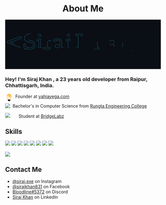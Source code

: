 ## <h1 align="center">About Me</h1>
<p align="center"><img align="center" src="https://raw.githubusercontent.com/sirajkhan831/laboratory/master/name.gif" /></p>

### Hey! I'm Siraj Khan , a 23 years old developer from Raipur, Chhattisgarh, India.
<img align="left" src="https://github.com/sirajkhan831/yahiayega.com_React_Bootstrap/blob/masterv2/public/logo.png" alt="Logo" width="25"/>&nbsp;&nbsp;Founder at [yahiayega.com](https://www.yahiayega.com/)
 
<img align="left" src="https://img.icons8.com/external-justicon-lineal-color-justicon/25/000000/external-graduation-elearning-and-education-justicon-lineal-color-justicon.png"/>&nbsp;&nbsp;Bachelor's in Computer Science from [Rungta Engineering College](https://www.rungta.ac.in/)

<img src="https://img.icons8.com/external-flatart-icons-lineal-color-flatarticons/25/000000/external-coding-seo-and-media-flatart-icons-lineal-color-flatarticons.png"/>&nbsp;&nbsp;&nbsp;&nbsp;&nbsp;&nbsp;&nbsp;Student at [BridgeLabz](https://www.rungta.ac.in/)

## Skills

<img src="https://img.icons8.com/color/64/000000/java-coffee-cup-logo--v1.png"/> <img src="https://img.icons8.com/ultraviolet/64/000000/react--v2.png"/> <img src="https://img.icons8.com/color/64/000000/css3.png"/> <img src="https://img.icons8.com/color/64/000000/html-5--v1.png"/> <img src="https://img.icons8.com/color/64/000000/javascript--v1.png"/> <img src="https://img.icons8.com/color/64/000000/c-sharp-logo-2.png"/> <img src="https://img.icons8.com/color/64/000000/console.png"/> <img src="https://img.icons8.com/color/64/000000/mysql-logo.png"/>

<img align="center" src="https://github-readme-stats.vercel.app/api/top-langs/?username=sirajkhan831&layout=compact&theme=buefy&hide_border=false" />

## Contact Me
- [@siraj.exe](https://www.instagram.com/siraj.exe/) on Instagram
- [@sirajkhan831](https://www.facebook.com/Sirajkhan831/) on Facebook
- [Bloodline#5372](https://discord.gg/HzK8sJy) on Discord
- [Siraj Khan](https://www.linkedin.com/in/siraj-khan-52a691139) on LinkedIn
